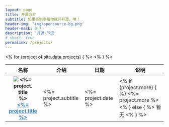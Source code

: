 ```yaml
---
layout: page
title: 开源万岁
subtitle: 如果感到幸福你就开开源，嘿！
header-img: 'img/opensource-bg.png'
header-mask: 0.7
description: '开源·节流'
# short: true
permalink: /projects/
---
```


<table>
    <thead>
        <tr>
            <th>名称</th>
            <th>介绍</th>
            <th>日期</th>
            <th>说明</th>
        </tr>
    </thead>
    <tbody>
        <% for (project of site.data.projects) { %>
        <tr>
            <th>
                <img style="max-width: 60px;" src="https://static.xheldon.cn/img/projects/<%= project.image %>" alt="<%= project.title %>" />
                <a style="color: #337ab7;" href="<%= project.url %>" target="_blank"><%= project.title %></a>
            </th>
            <td>
                <%= project.subtitle %>
            </td>
            <td>
                <%= project.date %>
            </td>
            <td>
                <% if (project.more) { %}
                    <%= project.more %>
                <% } else { %>
                    暂无
                <% } %>
            </td>
        </tr>
        <% } %>
    </tbody>
</table>
